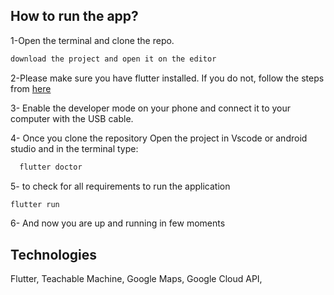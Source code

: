## How to run the app?


1-Open the terminal and clone the repo.

```bash
download the project and open it on the editor
```

2-Please make sure you have flutter installed. If you do not, follow the steps from [here](https://docs.flutter.dev/get-started/install)

3- Enable the developer mode on your phone and connect it to your computer with the USB cable.

4- Once you clone the repository Open the project in Vscode or android studio and in the terminal type:

```bash
  flutter doctor
```
5- to check for all requirements to run the application

```bash
flutter run
```
6- And now you are up and running in few moments
  
## Technologies

Flutter,
Teachable Machine,
Google Maps,
Google Cloud API,

